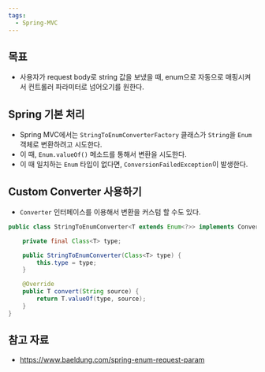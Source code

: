 ```yaml
---
tags:
  - Spring-MVC
---
```

## 목표

- 사용자가 request body로 string 값을 보냈을 때, enum으로 자동으로 매핑시켜서 컨트롤러 파라미터로 넘어오기를 원한다.

## Spring 기본 처리

- Spring MVC에서는 `StringToEnumConverterFactory` 클래스가 `String`을 `Enum` 객체로 변환하려고 시도한다.
- 이 때, `Enum.valueOf()` 메소드를 통해서 변환을 시도한다.
- 이 때 일치하는 `Enum` 타입이 없다면, `ConversionFailedException`이 발생한다.

## Custom Converter 사용하기

- `Converter` 인터페이스를 이용해서 변환을 커스텀 할 수도 있다.

```java
public class StringToEnumConverter<T extends Enum<?>> implements Converter<String, T> {

	private final Class<T> type;

	public StringToEnumConverter(Class<T> type) {
		this.type = type;
	}

	@Override
	public T convert(String source) {
		return T.valueOf(type, source);
	}
}
```

## 참고 자료

- https://www.baeldung.com/spring-enum-request-param